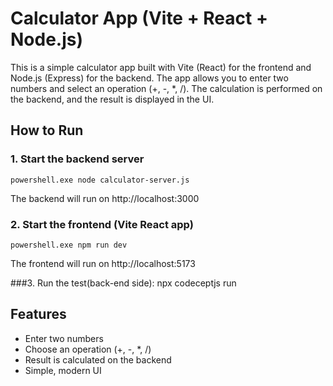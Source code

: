 # Calculator App (Vite + React + Node.js)

This is a simple calculator app built with Vite (React) for the frontend and Node.js (Express) for the backend. The app allows you to enter two numbers and select an operation (+, -, *, /). The calculation is performed on the backend, and the result is displayed in the UI.

## How to Run

### 1. Start the backend server

```
powershell.exe node calculator-server.js
```

The backend will run on http://localhost:3000

### 2. Start the frontend (Vite React app)

```
powershell.exe npm run dev
```

The frontend will run on http://localhost:5173

###3. Run the test(back-end side):
npx codeceptjs run

## Features
- Enter two numbers
- Choose an operation (+, -, *, /)
- Result is calculated on the backend
- Simple, modern UI
